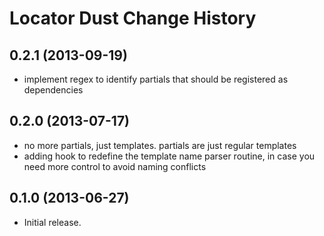 Locator Dust Change History
===========================

0.2.1 (2013-09-19)
------------------

* implement regex to identify partials that should be registered as dependencies

0.2.0 (2013-07-17)
------------------

* no more partials, just templates. partials are just regular templates
* adding hook to redefine the template name parser routine, in case you need more control to avoid naming conflicts

0.1.0 (2013-06-27)
------------------

* Initial release.
